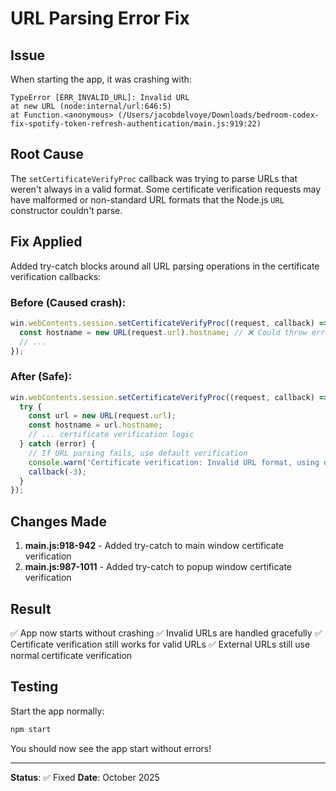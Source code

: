 # URL Parsing Error Fix

## Issue
When starting the app, it was crashing with:
```
TypeError [ERR_INVALID_URL]: Invalid URL
at new URL (node:internal/url:646:5)
at Function.<anonymous> (/Users/jacobdelvoye/Downloads/bedroom-codex-fix-spotify-token-refresh-authentication/main.js:919:22)
```

## Root Cause
The `setCertificateVerifyProc` callback was trying to parse URLs that weren't always in a valid format. Some certificate verification requests may have malformed or non-standard URL formats that the Node.js `URL` constructor couldn't parse.

## Fix Applied
Added try-catch blocks around all URL parsing operations in the certificate verification callbacks:

### Before (Caused crash):
```javascript
win.webContents.session.setCertificateVerifyProc((request, callback) => {
  const hostname = new URL(request.url).hostname; // ❌ Could throw error
  // ...
});
```

### After (Safe):
```javascript
win.webContents.session.setCertificateVerifyProc((request, callback) => {
  try {
    const url = new URL(request.url);
    const hostname = url.hostname;
    // ... certificate verification logic
  } catch (error) {
    // If URL parsing fails, use default verification
    console.warn('Certificate verification: Invalid URL format, using default verification');
    callback(-3);
  }
});
```

## Changes Made
1. **main.js:918-942** - Added try-catch to main window certificate verification
2. **main.js:987-1011** - Added try-catch to popup window certificate verification

## Result
✅ App now starts without crashing
✅ Invalid URLs are handled gracefully
✅ Certificate verification still works for valid URLs
✅ External URLs still use normal certificate verification

## Testing
Start the app normally:
```bash
npm start
```

You should now see the app start without errors!

---

**Status**: ✅ Fixed
**Date**: October 2025

